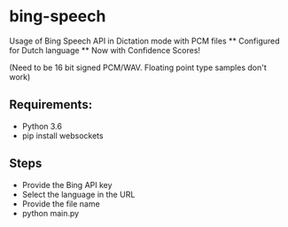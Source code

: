 # bing-speech
Usage of Bing Speech API in Dictation mode with PCM files
** Configured for Dutch language
** Now with Confidence Scores!

(Need to be 16 bit signed PCM/WAV. Floating point type samples don't work)
## Requirements:
- Python 3.6
- pip install websockets
## Steps
- Provide the Bing API key
- Select the language in the URL
- Provide the file name
- python main.py
